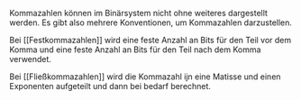 Kommazahlen können im Binärsystem nicht ohne weiteres dargestellt werden. Es gibt also mehrere Konventionen, um Kommazahlen darzustellen.

Bei [[Festkommazahlen]] wird eine feste Anzahl an Bits für den Teil vor dem Komma und eine feste Anzahl an Bits für den Teil nach dem Komma verwendet.

Bei [[Fließkommazahlen]] wird die Kommazahl ijn eine Matisse und einen Exponenten aufgeteilt und dann bei bedarf berechnet.
